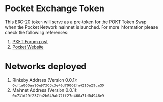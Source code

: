 # Pocket Exchange Token

This ERC-20 token will serve as a pre-token for the POKT Token Swap when the Pocket Network mainnet is launched. For more information please check the following references:

1. [PXKT Forum post](https://research.pokt.network/t/pxkt-airdrop-spec/69/18)
2. [Pocket Website](https://pokt.network)

# Networks deployed

1. Rinkeby Address (Version 0.0.1): `0xf1a866aa96e97363c3e48d79862fa6210a29ce50`
2. Mainnet Address (Version 0.0.1): `0x731d29f237fb2b049ab79ff27e460a71d04946e9`
